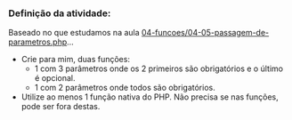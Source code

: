 ### Definição da atividade:

Baseado no que estudamos na aula [04-funcoes/04-05-passagem-de-parametros.php](../04-05-passagem-de-parametros.php)...

- Crie para mim, duas funções:
    - 1 com 3 parâmetros onde os 2 primeiros são obrigatórios e o último é opcional.
    - 1 com 2 parâmetros onde todos são obrigatórios.
- Utilize ao menos 1 função nativa do PHP. Não precisa se nas funções, pode ser fora destas.
